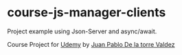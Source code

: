 # course-js-manager-clients

Project example using Json-Server and async/await.

Course Project for [Udemy](https://www.udemy.com/course/javascript-moderno-guia-definitiva-construye-10-proyectos/) by [Juan Pablo De la torre Valdez](https://www.udemy.com/user/juanpablodelatorrevaldez/)
